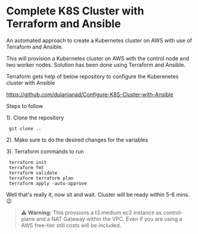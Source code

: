 # Complete K8S Cluster with Terraform and Ansible
 An automated approach to create a Kubernetes cluster on AWS with use of Terraform and Ansible.

This will provision a Kubernetes cluster on AWS with the control node and two worker nodes. Solution has been done using Terraform and Ansible.

Terraform gets help of below repository to configure the Kuberenetes cluster with Ansible
 
https://github.com/dulanjanad/Configure-K8S-Cluster-with-Ansible

Steps to follow

1). Clone the repository

     git clone ..
     
2). Make sure to do the desired changes for the variables

3). Terraform commands to run
   
     terraform init
     terraform fmt
     terraform validate
     terraform terraform plan
     terraform apply -auto-approve
     
 Well that's really it, now sit and wait. Cluster will be ready within 5-6 mins. :wink:
     
> :warning: **Warning:** This provsions a t3.medium ec2 instance as control-plane and a NAT Gateway within the VPC. Even if you are using a AWS free-tier still costs will be included.
